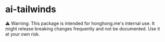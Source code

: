 # ai-tailwinds

⚠️ Warning: This package is intended for honghong.me's internal use. It might release breaking changes frequently and not be documented. Use it at your own risk.
